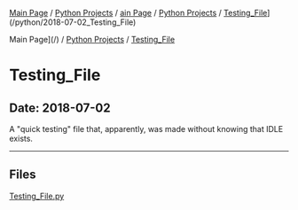 [Main Page](/) / [Python Projects](/python) / [ain Page](/) / [Python Projects](/python) / [Testing_File](/python/2018-07-02_Testing_File)](/python/2018-07-02_Testing_File)

Main Page](/) / [Python Projects](/python) / [Testing_File](/python/2018-07-02_Testing_File)

# Testing_File

## Date: 2018-07-02

A "quick testing" file that, apparently, was made without knowing that IDLE exists.

-----

## Files

[Testing_File.py](Testing_File.py)
